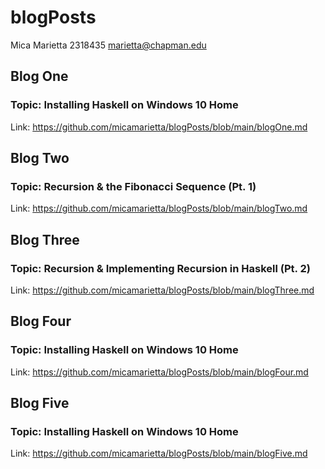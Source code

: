 # blogPosts
Mica Marietta
2318435
marietta@chapman.edu

## Blog One
### Topic: Installing Haskell on Windows 10 Home
Link: https://github.com/micamarietta/blogPosts/blob/main/blogOne.md

## Blog Two
### Topic: Recursion & the Fibonacci Sequence (Pt. 1)
Link: https://github.com/micamarietta/blogPosts/blob/main/blogTwo.md

## Blog Three
### Topic: Recursion & Implementing Recursion in Haskell (Pt. 2)
Link: https://github.com/micamarietta/blogPosts/blob/main/blogThree.md

## Blog Four
### Topic: Installing Haskell on Windows 10 Home
Link: https://github.com/micamarietta/blogPosts/blob/main/blogFour.md

## Blog Five
### Topic: Installing Haskell on Windows 10 Home
Link: https://github.com/micamarietta/blogPosts/blob/main/blogFive.md
